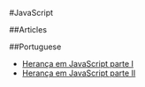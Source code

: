 #JavaScript

##Articles

##Portuguese

- [Herança em JavaScript parte I](http://loopinfinito.com.br/2012/05/04/heranca-em-javascript-parte-1/)
- [Herança em JavaScript parte II](http://loopinfinito.com.br/2013/02/05/heranca-em-javascript-parte-2/)
